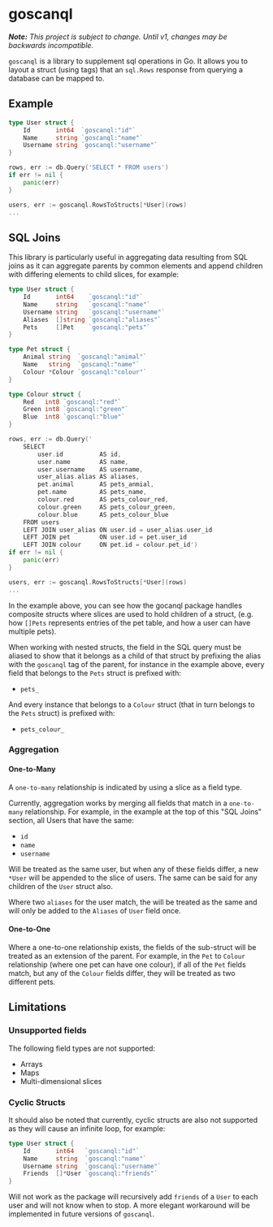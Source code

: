 # goscanql

***Note:** This project is subject to change. Until v1, changes may be backwards incompatible.*

`goscanql` is a library to supplement sql operations in Go. It allows you to layout a struct (using tags) that an 
`sql.Rows` response from querying a database can be mapped to.



## Example

```go
type User struct {
	Id       int64  `goscanql:"id"`
	Name     string `goscanql:"name"`
	Username string `goscanql:"username"`
}

rows, err := db.Query('SELECT * FROM users')
if err != nil {
	panic(err)
}

users, err := goscanql.RowsToStructs[*User](rows)
...
```



## SQL Joins

This library is particularly useful in aggregating data resulting from SQL joins as it can aggregate parents by 
common elements and append children with differing elements to child slices, for example:

```go
type User struct {
	Id       int64    `goscanql:"id"`
	Name     string   `goscanql:"name"`
	Username string   `goscanql:"username"`
	Aliases  []string `goscanql:"aliases"`
	Pets     []Pet    `goscanql:"pets"`
}

type Pet struct {
	Animal string  `goscanql:"animal"`
	Name   string  `goscanql:"name"`
	Colour *Colour `goscanql:"colour"`
}

type Colour struct {
	Red   int8 `goscanql:"red"`
	Green int8 `goscanql:"green"`
	Blue  int8 `goscanql:"blue"`
}

rows, err := db.Query('
    SELECT
        user.id          AS id, 
		user.name        AS name,
		user.username    AS username,
		user_alias.alias AS aliases,
		pet.animal       AS pets_anmial,
		pet.name         AS pets_name,
		colour.red       AS pets_colour_red,
		colour.green     AS pets_colour_green,
		colour.blue      AS pets_colour_blue
    FROM users
    LEFT JOIN user_alias ON user.id = user_alias.user_id
    LEFT JOIN pet        ON user.id = pet.user_id
    LEFT JOIN colour     ON pet.id = colour.pet_id')
if err != nil {
	panic(err)
}

users, err := goscanql.RowsToStructs[*User](rows)
...
```

In the example above, you can see how the gocanql package handles composite structs where slices are used to hold 
children of a struct, (e.g. how `[]Pets` represents entries of the pet table, and how a user can have multiple pets).

When working with nested structs, the field in the SQL query must be aliased to show that it belongs as a child of 
that struct by prefixing the alias with the `goscanql` tag of the parent, for instance in the example above, every 
field that belongs to the `Pets` struct is prefixed with:

- `pets_`

And every instance that belongs to a `Colour` struct (that in turn belongs to the `Pets` struct) is prefixed with:

- `pets_colour_`


### Aggregation

#### One-to-Many

A `one-to-many` relationship is indicated by using a slice as a field type. 

Currently, aggregation works by merging all fields that match in a `one-to-many` relationship. For example, in the 
example at the top of this "SQL Joins" section, all Users that have the same:

- `id`
- `name`
- `username`

Will be treated as the same user, but when any of these fields differ, a new `*User` will be appended to the slice 
of users. The same can be said for any children of the `User` struct also.

Where two `aliases` for the user match, the will be treated as the same and will only be added to the `Aliases` 
of `User` field once.

#### One-to-One

Where a one-to-one relationship exists, the fields of the sub-struct will be treated as an extension of the parent. 
For example, in the `Pet` to `Colour` relationship (where one pet can have one colour), if all of the `Pet` fields 
match, but any of the `Colour` fields differ, they will be treated as two different pets.



## Limitations

### Unsupported fields

The following field types are not supported:
- Arrays
- Maps
- Multi-dimensional slices

### Cyclic Structs

It should also be noted that currently, cyclic structs are also not supported as they will cause an infinite loop, 
for example:

```go
type User struct {
	Id       int64   `goscanql:"id"`
	Name     string  `goscanql:"name"`
	Username string  `goscanql:"username"`
	Friends  []*User `goscanql:"friends"`
}
```

Will not work as the package will recursively add `friends` of a `User` to each user and will not know when to stop. 
A more elegant workaround will be implemented in future versions of `goscanql`.

